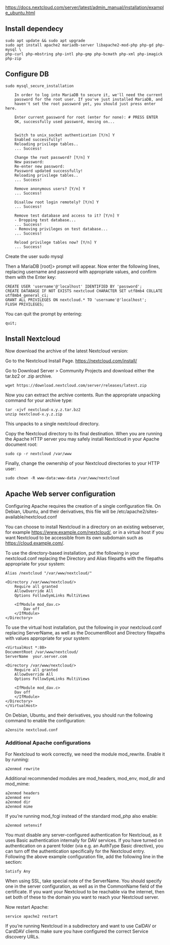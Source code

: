 
https://docs.nextcloud.com/server/latest/admin_manual/installation/example_ubuntu.html


## Install dependecy
    sudo apt update && sudo apt upgrade
    sudo apt install apache2 mariadb-server libapache2-mod-php php-gd php-mysql \
    php-curl php-mbstring php-intl php-gmp php-bcmath php-xml php-imagick php-zip

## Configure DB
    sudo mysql_secure_installation

		In order to log into MariaDB to secure it, we'll need the current
		password for the root user. If you've just installed MariaDB, and
		haven't set the root password yet, you should just press enter here.

		Enter current password for root (enter for none): # PRESS ENTER
		OK, successfully used password, moving on...


		Switch to unix_socket authentication [Y/n] Y
		Enabled successfully!
		Reloading privilege tables..
		... Success!

		Change the root password? [Y/n] Y
		New password: 
		Re-enter new password: 
		Password updated successfully!
		Reloading privilege tables..
		... Success!

		Remove anonymous users? [Y/n] Y
		... Success!

		Disallow root login remotely? [Y/n] Y
		... Success!

		Remove test database and access to it? [Y/n] Y
		- Dropping test database...
		... Success!
		- Removing privileges on test database...
		... Success!

		Reload privilege tables now? [Y/n] Y
		... Success!

Create the user
    sudo mysql

Then a MariaDB [root]> prompt will appear. Now enter the following lines, replacing username and password with appropriate values, and confirm them with the Enter key:

    CREATE USER 'username'@'localhost' IDENTIFIED BY 'password';
    CREATE DATABASE IF NOT EXISTS nextcloud CHARACTER SET utf8mb4 COLLATE utf8mb4_general_ci;
    GRANT ALL PRIVILEGES ON nextcloud.* TO 'username'@'localhost';
    FLUSH PRIVILEGES;

You can quit the prompt by entering:

    quit;

## Install Nextcloud
Now download the archive of the latest Nextcloud version:

Go to the Nextcloud Install Page.
https://nextcloud.com/install/

Go to Download Server > Community Projects and download either the tar.bz2 or .zip archive.

    wget https://download.nextcloud.com/server/releases/latest.zip
Now you can extract the archive contents. Run the appropriate unpacking command for your archive type:

    tar -xjvf nextcloud-x.y.z.tar.bz2
    unzip nextcloud-x.y.z.zip

This unpacks to a single nextcloud directory.

Copy the Nextcloud directory to its final destination. When you are running the Apache HTTP server you may safely install Nextcloud in your Apache document root:

    sudo cp -r nextcloud /var/www

Finally, change the ownership of your Nextcloud directories to your HTTP user:

    sudo chown -R www-data:www-data /var/www/nextcloud


## Apache Web server configuration
Configuring Apache requires the creation of a single configuration file. On Debian, Ubuntu, and their derivatives, this file will be /etc/apache2/sites-available/nextcloud.conf

You can choose to install Nextcloud in a directory on an existing webserver, for example https://www.example.com/nextcloud/, or in a virtual host if you want Nextcloud to be accessible from its own subdomain such as https://cloud.example.com/.

To use the directory-based installation, put the following in your nextcloud.conf replacing the Directory and Alias filepaths with the filepaths appropriate for your system:

    Alias /nextcloud "/var/www/nextcloud/"

    <Directory /var/www/nextcloud/>
        Require all granted
        AllowOverride All
        Options FollowSymLinks MultiViews

        <IfModule mod_dav.c>
            Dav off
        </IfModule>
    </Directory>

To use the virtual host installation, put the following in your nextcloud.conf replacing ServerName, as well as the DocumentRoot and Directory filepaths with values appropriate for your system:

    <VirtualHost *:80>
    DocumentRoot /var/www/nextcloud/
    ServerName  your.server.com

    <Directory /var/www/nextcloud/>
        Require all granted
        AllowOverride All
        Options FollowSymLinks MultiViews

        <IfModule mod_dav.c>
        Dav off
        </IfModule>
    </Directory>
    </VirtualHost>
On Debian, Ubuntu, and their derivatives, you should run the following command to enable the configuration:

    a2ensite nextcloud.conf

### Additional Apache configurations
For Nextcloud to work correctly, we need the module mod_rewrite. Enable it by running:

    a2enmod rewrite

Additional recommended modules are mod_headers, mod_env, mod_dir and mod_mime:

    a2enmod headers
    a2enmod env
    a2enmod dir
    a2enmod mime

If you’re running mod_fcgi instead of the standard mod_php also enable:

    a2enmod setenvif

You must disable any server-configured authentication for Nextcloud, as it uses Basic authentication internally for DAV services. If you have turned on authentication on a parent folder (via e.g. an AuthType Basic directive), you can turn off the authentication specifically for the Nextcloud entry. Following the above example configuration file, add the following line in the <Directory> section:

    Satisfy Any

When using SSL, take special note of the ServerName. You should specify one in the server configuration, as well as in the CommonName field of the certificate. If you want your Nextcloud to be reachable via the internet, then set both of these to the domain you want to reach your Nextcloud server.

Now restart Apache:

    service apache2 restart

If you’re running Nextcloud in a subdirectory and want to use CalDAV or CardDAV clients make sure you have configured the correct Service discovery URLs.

